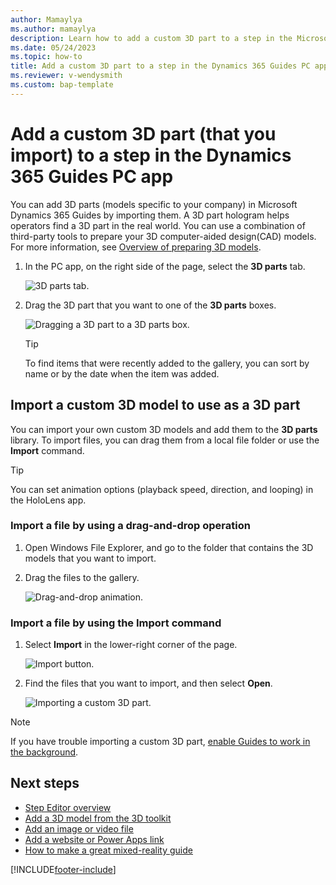 ```yaml
---
author: Mamaylya
ms.author: mamaylya
description: Learn how to add a custom 3D part to a step in the Microsoft Dynamics 365 Guides PC app. 
ms.date: 05/24/2023
ms.topic: how-to
title: Add a custom 3D part to a step in the Dynamics 365 Guides PC app
ms.reviewer: v-wendysmith
ms.custom: bap-template
---
```


# Add a custom 3D part (that you import) to a step in the Dynamics 365 Guides PC app

You can add 3D parts (models specific to your company) in Microsoft Dynamics 365 Guides by importing them. A 3D part hologram helps operators find a 3D part in the real world. You can use a combination of third-party tools to prepare your 3D computer-aided design(CAD) models. For more information, see [Overview of preparing 3D models](./3d-content-guidelines/overview.md).

1. In the PC app, on the right side of the page, select the **3D parts** tab.

    ![3D parts tab.](media/select-3D-parts.PNG "3D parts tab")

1. Drag the 3D part that you want to one of the **3D parts** boxes.

    ![Dragging a 3D part to a 3D parts box.](media/drag-3D-part.PNG "Dragging a 3D part to a 3D parts box")

   > [!TIP]
   > To find items that were recently added to the gallery, you can sort by name or by the date when the item was added.

## Import a custom 3D model to use as a 3D part

You can import your own custom 3D models and add them to the **3D parts** library. To import files, you can drag them from a local file folder or use the **Import** command.

> [!TIP]
> You can set animation options (playback speed, direction, and looping) in the HoloLens app. 

### Import a file by using a drag-and-drop operation

1. Open Windows File Explorer, and go to the folder that contains the 3D models that you want to import.

1. Drag the files to the gallery.

    ![Drag-and-drop animation.](media/drag-drop.gif "Drag-and-drop animation")

### Import a file by using the Import command

1. Select **Import** in the lower-right corner of the page.

    ![Import button.](media/import-command.PNG "Import button")

1. Find the files that you want to import, and then select **Open**.

    ![Importing a custom 3D part.](media/import-object.PNG "Importing a custom 3D part")

> [!NOTE]
> If you have trouble importing a custom 3D part, [enable Guides to work in the background](known-issues-pc-app.md#cant-upload-3d-content).

## Next steps

- [Step Editor overview](pc-app-step-editor-overview.md)
- [Add a 3D model from the 3D toolkit](pc-app-add-3D-model.md)
- [Add an image or video file](pc-app-add-media.md)
- [Add a website or Power Apps link](pc-app-website-powerapps-link.md)
- [How to make a great mixed-reality guide](great-guide.md)

[!INCLUDE[footer-include](../includes/footer-banner.md)]
